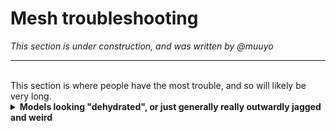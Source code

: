 # Mesh troubleshooting
*This section is under construction, and was written by @muuyo*

<hr>
<br>
This section is where people have the most trouble, and so will likely be very long.

<br>
<details><summary><b>Models looking "dehydrated", or just generally really outwardly jagged and weird</b></summary>

The dehydration is, almost always, an issue of the armature applied to your model being incorrectly scaled for one of a variety of reasons. However, the remedy is generally the same:

- Verify that the unit scale in Blender (under the Properties window, look for the cone tab) is 0.01. **This is important!** As well, make sure you're using meters.

- Reimport the *source of your skeleton* - usually a GLTF from umodel, but can also be from Fmodel.

- Delete the model from this import, as you won't need it; click the skeleton, and hit N to bring up the Viewport sidebar. Under Item, **make sure it's a "normal" size**; e.g. 2.2 meters, and not 0.022 or 220.

- If you need to, scale up your model to match the size of the armature that you just imported. Hit S, then type 100 to scale it up by 100x, for example.

- Select your mesh, then select the new skeleton by control-clicking it, and hit ctrl P then Parent with All Transforms.

- Now, rename this new armature to Armature as standard, and use it as your new base.

If it's instead jagged and explodey, as best I can put it, it's a very similar issue - go into the armature's Edit or Pose modes and make sure the bones line up with your model. If not, set the Location (under the same sidebar) to 0/0/0 on the Armature, do the same to the Model, and move the model to where it needs to be in order to line up with the Armature.
</details>